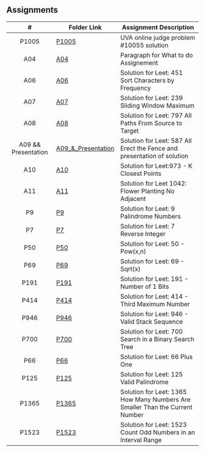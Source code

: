 ##  Assignments

|   #   | Folder Link | Assignment Description |
| :---: | ----------- | ---------------------- |
| P1005 | [P1005](https://github.com/Jarette/4883-Prog-Tech/tree/main/Assignments/P10055)| UVA online judge problem #10055 solution|
| A04   | [A04](https://github.com/Jarette/4883-Prog-Tech/tree/main/Assignments/A04)| Paragraph for What to do Assignement|
| A06  | [A06](https://github.com/Jarette/4883-Prog-Tech/tree/main/Assignments/A06)| Solution for Leet: 451 Sort Characters by Frequency|
| A07  | [A07](https://github.com/Jarette/4883-Prog-Tech/tree/main/Assignments/A07)| Solution for Leet: 239  Sliding Window Maximum|
| A08  | [A08](https://github.com/Jarette/4883-Prog-Tech/tree/main/Assignments/A08)| Solution for Leet: 797  All Paths From Source to Target|
| A09 && Presentation  | [A09_&_Presentation](https://github.com/Jarette/4883-Prog-Tech/tree/main/Assignments/A09%20%26%20Presentation)| Solution for Leet: 587  All Erect the Fence and presentation of solution|
| A10  | [A10](https://github.com/Jarette/4883-Prog-Tech/tree/main/Assignments/A10)| Solution for Leet:973 - K Closest Points|
| A11  | [A11](https://github.com/Jarette/4883-Prog-Tech/tree/main/Assignments/A11)| Solution for Leet 1042: Flower Planting No Adjacent|
| P9  | [P9](https://github.com/Jarette/4883-Prog-Tech/tree/main/Assignments/P9)| Solution for Leet: 9 Palindrome Numbers|
| P7  | [P7](https://github.com/Jarette/4883-Prog-Tech/tree/main/Assignments/P7)| Solution for Leet: 7 Reverse Integer|
| P50  | [P50](https://github.com/Jarette/4883-Prog-Tech/tree/main/Assignments/P50)| Solution for Leet: 50 -  Pow(x,n)||
| P69  | [P69](https://github.com/Jarette/4883-Prog-Tech/tree/main/Assignments/P69)| Solution for  Leet: 69 -  Sqrt(x)|
| P191  | [P191](https://github.com/Jarette/4883-Prog-Tech/tree/main/Assignments/P191)| Solution for  Leet: 191 -  Number of 1 Bits|
| P414  | [P414](https://github.com/Jarette/4883-Prog-Tech/tree/main/Assignments/P414)| Solution for  Leet: 414 -  Third Maximum Number|
| P946  | [P946](https://github.com/Jarette/4883-Prog-Tech/tree/main/Assignments/P946)| Solution for  Leet: 946 -  Valid Stack Sequence |
| P700  | [P700](https://github.com/Jarette/4883-Prog-Tech/tree/main/Assignments/P700)| Solution for Leet: 700 Search in a Binary Search Tree|
| P66  | [P66](https://github.com/Jarette/4883-Prog-Tech/tree/main/Assignments/P66)| Solution for Leet: 66  Plus One|
| P125  | [P125](https://github.com/Jarette/4883-Prog-Tech/tree/main/Assignments/P125)| Solution for Leet: 125 Valid Palindrome|
| P1365  | [P1365](https://github.com/Jarette/4883-Prog-Tech/tree/main/Assignments/P1365)| Solution for Leet: 1365  How Many Numbers Are Smaller Than the Current Number|
| P1523  | [P1523](https://github.com/Jarette/4883-Prog-Tech/tree/main/Assignments/P1523)| Solution for Leet: 1523  Count Odd Numbers in an Interval Range|
